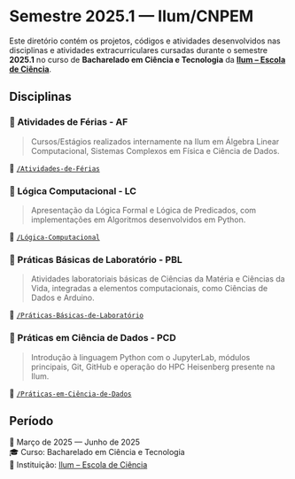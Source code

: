 # Semestre 2025.1 — Ilum/CNPEM

Este diretório contém os projetos, códigos e atividades desenvolvidos nas disciplinas e atividades extracurriculares cursadas durante o semestre **2025.1** no curso de **Bacharelado em Ciência e Tecnologia** da [**Ilum – Escola de Ciência**](https://ilum.cnpem.br/).


## Disciplinas

### 🔹 Atividades de Férias - AF
> Cursos/Estágios realizados internamente na Ilum em Álgebra Linear Computacional, Sistemas Complexos em Física e Ciência de Dados.

📁 [`/Atividades-de-Férias`](./AF)

### 🔹 Lógica Computacional - LC
> Apresentação da Lógica Formal e Lógica de Predicados, com implementações em Algoritmos desenvolvidos em Python.

📁 [`/Lógica-Computacional`](./LC)

### 🔹 Práticas Básicas de Laboratório - PBL
> Atividades laboratoriais básicas de Ciências da Matéria e Ciências da Vida, integradas a elementos computacionais, como Ciências de Dados e Arduino.

📁 [`/Práticas-Básicas-de-Laboratório`](./PBL)

### 🔹 Práticas em Ciência de Dados - PCD
> Introdução à linguagem Python com o JupyterLab, módulos principais, Git, GitHub e operação do HPC Heisenberg presente na Ilum.

📁 [`/Práticas-em-Ciência-de-Dados`](./PCD)


## Período

📅 Março de 2025 — Junho de 2025  
🎓 Curso: Bacharelado em Ciência e Tecnologia  
🏫 Instituição: [Ilum – Escola de Ciência](https://ilum.cnpem.br/)